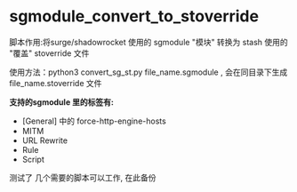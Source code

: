 
# sgmodule_convert_to_stoverride

 脚本作用:将surge/shadowrocket 使用的 sgmodule "模块" 转换为 stash 使用的 "覆盖"   stoverride 文件

使用方法：python3 convert_sg_st.py file_name.sgmodule , 会在同目录下生成 file_name.stoverride 文件

**支持的sgmodule 里的标签有:**

-  [General] 中的 force-http-engine-hosts
-  MITM 
- URL Rewrite
- Rule
- Script

测试了 几个需要的脚本可以工作, 在此备份 
